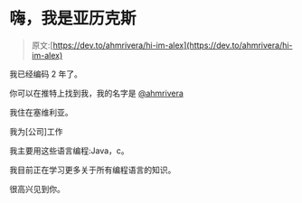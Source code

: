 # 嗨，我是亚历克斯

> 原文:[https://dev.to/ahmrivera/hi-im-alex](https://dev.to/ahmrivera/hi-im-alex)

我已经编码 2 年了。

你可以在推特上找到我，我的名字是 [@ahmrivera](https://twitter.com/ahmrivera)

我住在塞维利亚。

我为[公司]工作

我主要用这些语言编程:Java，c。

我目前正在学习更多关于所有编程语言的知识。

很高兴见到你。